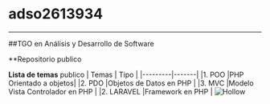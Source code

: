 # adso2613934
---

##TGO en Análisis y Desarrollo de Software

**Repositorio publico

**Lista de temas** publico
| Temas | Tipo |
|---------|-------|
|1. POO |PHP Orientado a objetos|
|2. PDO |Objetos de Datos en PHP | 
|3. MVC |Modelo Vista Controlador en PHP | 
|2. LARAVEL |Framework en PHP | 
![Hollow](http://tinyurl.com/ycx3vz26)
 

